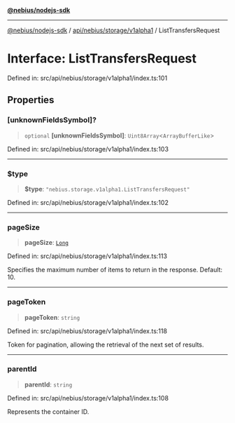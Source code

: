 [**@nebius/nodejs-sdk**](../../../../../README.md)

***

[@nebius/nodejs-sdk](../../../../../README.md) / [api/nebius/storage/v1alpha1](../README.md) / ListTransfersRequest

# Interface: ListTransfersRequest

Defined in: src/api/nebius/storage/v1alpha1/index.ts:101

## Properties

### \[unknownFieldsSymbol\]?

> `optional` **\[unknownFieldsSymbol\]**: `Uint8Array`\<`ArrayBufferLike`\>

Defined in: src/api/nebius/storage/v1alpha1/index.ts:103

***

### $type

> **$type**: `"nebius.storage.v1alpha1.ListTransfersRequest"`

Defined in: src/api/nebius/storage/v1alpha1/index.ts:102

***

### pageSize

> **pageSize**: [`Long`](../../../../../runtime/protos/core/classes/Long.md)

Defined in: src/api/nebius/storage/v1alpha1/index.ts:113

Specifies the maximum number of items to return in the response. Default: 10.

***

### pageToken

> **pageToken**: `string`

Defined in: src/api/nebius/storage/v1alpha1/index.ts:118

Token for pagination, allowing the retrieval of the next set of results.

***

### parentId

> **parentId**: `string`

Defined in: src/api/nebius/storage/v1alpha1/index.ts:108

Represents the container ID.
